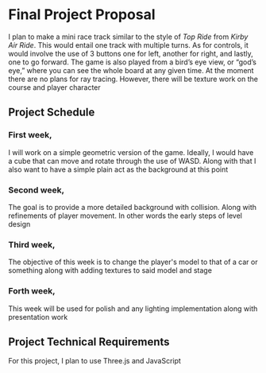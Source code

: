 # Final Project Proposal
I plan to make a mini race track similar to the style of *Top Ride* from *Kirby Air Ride*. 
This would entail one track with multiple turns. As for controls, it would involve the use
of 3 buttons one for left, another for right, and lastly, one to go forward. The game is
also played from a bird’s eye view, or “god’s eye,” where you can see the whole board at 
any given time. At the moment there are no plans for ray tracing. However, there will be 
texture work on the course and player character

## Project Schedule

### First week, 
I will work on a simple geometric version of the game. Ideally, I would have a cube that
can move and rotate through the use of WASD. Along with that I also want to have a simple
plain act as the background at this point

### Second week, 
The goal is to provide a more detailed background with collision. Along with refinements
of player movement. In other words the early steps of level design

### Third week,
The objective of this week is to change the player's model to that of a car or something
along with adding textures to said model and stage

### Forth week,
This week will be used for polish and any lighting implementation along with presentation work 

## Project Technical Requirements
For this project, I plan to use Three.js and JavaScript
